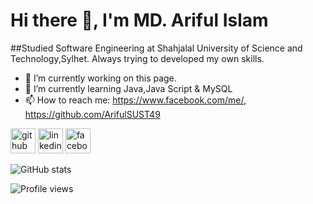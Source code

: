 # Hi there 👋, I'm MD. Ariful Islam
##Studied Software Engineering at Shahjalal University of Science and Technology,Sylhet.
Always trying to developed my own skills.

- 🔭 I’m currently working on this page. 
- 🌱 I’m currently learning Java,Java Script & MySQL 
- 📫 How to reach me: https://www.facebook.com/me/, https://github.com/ArifulSUST49 


[<img src='https://cdn.jsdelivr.net/npm/simple-icons@3.0.1/icons/github.svg' alt='github' height='40'>](https://github.com/ArifulSUST49)  [<img src='https://cdn.jsdelivr.net/npm/simple-icons@3.0.1/icons/linkedin.svg' alt='linkedin' height='40'>](https://www.linkedin.com/in/https://www.linkedin.com/in/md-ariful-islam-1b74211a9?lipi=urn%3Ali%3Apage%3Ad_flagship3_profile_view_base_contact_details%3B9W7SXy4GT0aajyybvk2L9Q%3D%3D/)  [<img src='https://cdn.jsdelivr.net/npm/simple-icons@3.0.1/icons/facebook.svg' alt='facebook' height='40'>](https://www.facebook.com/https://www.facebook.com/me/)  

![GitHub stats](https://github-readme-stats.vercel.app/api?username=ArifulSUST49&show_icons=true)  

![Profile views](https://gpvc.arturio.dev/ArifulSUST49)  
